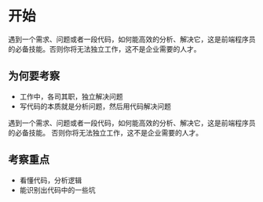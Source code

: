 # 开始

遇到一个需求、问题或者一段代码，如何能高效的分析、解决它，这是前端程序员的必备技能。否则你将无法独立工作，这不是企业需要的人才。

## 为何要考察

- 工作中，各司其职，独立解决问题
- 写代码的本质就是分析问题，然后用代码解决问题

遇到一个需求、问题或者一段代码，如何能高效的分析、解决它，这是前端程序员的必备技能。
否则你将无法独立工作，这不是企业需要的人才。

## 考察重点

- 看懂代码，分析逻辑
- 能识别出代码中的一些坑

